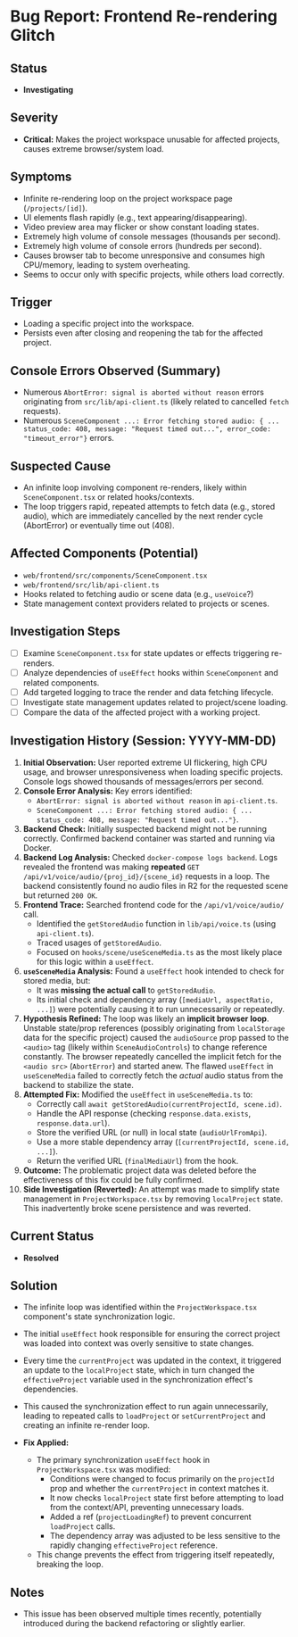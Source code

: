 # Bug Report: Frontend Re-rendering Glitch

## Status
- **Investigating**

## Severity
- **Critical:** Makes the project workspace unusable for affected projects, causes extreme browser/system load.

## Symptoms
- Infinite re-rendering loop on the project workspace page (`/projects/[id]`).
- UI elements flash rapidly (e.g., text appearing/disappearing).
- Video preview area may flicker or show constant loading states.
- Extremely high volume of console messages (thousands per second).
- Extremely high volume of console errors (hundreds per second).
- Causes browser tab to become unresponsive and consumes high CPU/memory, leading to system overheating.
- Seems to occur only with specific projects, while others load correctly.

## Trigger
- Loading a specific project into the workspace.
- Persists even after closing and reopening the tab for the affected project.

## Console Errors Observed (Summary)
- Numerous `AbortError: signal is aborted without reason` errors originating from `src/lib/api-client.ts` (likely related to cancelled `fetch` requests).
- Numerous `SceneComponent ...: Error fetching stored audio: { ... status_code: 408, message: "Request timed out...", error_code: "timeout_error"}` errors.

## Suspected Cause
- An infinite loop involving component re-renders, likely within `SceneComponent.tsx` or related hooks/contexts.
- The loop triggers rapid, repeated attempts to fetch data (e.g., stored audio), which are immediately cancelled by the next render cycle (AbortError) or eventually time out (408).

## Affected Components (Potential)
- `web/frontend/src/components/SceneComponent.tsx`
- `web/frontend/src/lib/api-client.ts`
- Hooks related to fetching audio or scene data (e.g., `useVoice`?)
- State management context providers related to projects or scenes.

## Investigation Steps
- [ ] Examine `SceneComponent.tsx` for state updates or effects triggering re-renders.
- [ ] Analyze dependencies of `useEffect` hooks within `SceneComponent` and related components.
- [ ] Add targeted logging to trace the render and data fetching lifecycle.
- [ ] Investigate state management updates related to project/scene loading.
- [ ] Compare the data of the affected project with a working project.

## Investigation History (Session: YYYY-MM-DD)

1.  **Initial Observation:** User reported extreme UI flickering, high CPU usage, and browser unresponsiveness when loading specific projects. Console logs showed thousands of messages/errors per second.
2.  **Console Error Analysis:** Key errors identified:
    *   `AbortError: signal is aborted without reason` in `api-client.ts`.
    *   `SceneComponent ...: Error fetching stored audio: { ... status_code: 408, message: "Request timed out..."}`.
3.  **Backend Check:** Initially suspected backend might not be running correctly. Confirmed backend container was started and running via Docker.
4.  **Backend Log Analysis:** Checked `docker-compose logs backend`. Logs revealed the frontend was making **repeated** `GET /api/v1/voice/audio/{proj_id}/{scene_id}` requests in a loop. The backend consistently found no audio files in R2 for the requested scene but returned `200 OK`.
5.  **Frontend Trace:** Searched frontend code for the `/api/v1/voice/audio/` call.
    *   Identified the `getStoredAudio` function in `lib/api/voice.ts` (using `api-client.ts`).
    *   Traced usages of `getStoredAudio`.
    *   Focused on `hooks/scene/useSceneMedia.ts` as the most likely place for this logic within a `useEffect`.
6.  **`useSceneMedia` Analysis:** Found a `useEffect` hook intended to check for stored media, but:
    *   It was **missing the actual call** to `getStoredAudio`.
    *   Its initial check and dependency array (`[mediaUrl, aspectRatio, ...]`) were potentially causing it to run unnecessarily or repeatedly.
7.  **Hypothesis Refined:** The loop was likely an **implicit browser loop**. Unstable state/prop references (possibly originating from `localStorage` data for the specific project) caused the `audioSource` prop passed to the `<audio>` tag (likely within `SceneAudioControls`) to change reference constantly. The browser repeatedly cancelled the implicit fetch for the `<audio src>` (`AbortError`) and started anew. The flawed `useEffect` in `useSceneMedia` failed to correctly fetch the *actual* audio status from the backend to stabilize the state.
8.  **Attempted Fix:** Modified the `useEffect` in `useSceneMedia.ts` to:
    *   Correctly call `await getStoredAudio(currentProjectId, scene.id)`.
    *   Handle the API response (checking `response.data.exists`, `response.data.url`).
    *   Store the verified URL (or null) in local state (`audioUrlFromApi`).
    *   Use a more stable dependency array (`[currentProjectId, scene.id, ...]`).
    *   Return the verified URL (`finalMediaUrl`) from the hook.
9.  **Outcome:** The problematic project data was deleted before the effectiveness of this fix could be fully confirmed.
10. **Side Investigation (Reverted):** An attempt was made to simplify state management in `ProjectWorkspace.tsx` by removing `localProject` state. This inadvertently broke scene persistence and was reverted.

## Current Status
- **Resolved**

## Solution
- The infinite loop was identified within the `ProjectWorkspace.tsx` component's state synchronization logic.
- The initial `useEffect` hook responsible for ensuring the correct project was loaded into context was overly sensitive to state changes.
- Every time the `currentProject` was updated in the context, it triggered an update to the `localProject` state, which in turn changed the `effectiveProject` variable used in the synchronization effect's dependencies.
- This caused the synchronization effect to run again unnecessarily, leading to repeated calls to `loadProject` or `setCurrentProject` and creating an infinite re-render loop.

- **Fix Applied:**
  - The primary synchronization `useEffect` hook in `ProjectWorkspace.tsx` was modified:
    - Conditions were changed to focus primarily on the `projectId` prop and whether the `currentProject` in context matches it.
    - It now checks `localProject` state first before attempting to load from the context/API, preventing unnecessary loads.
    - Added a ref (`projectLoadingRef`) to prevent concurrent `loadProject` calls.
    - The dependency array was adjusted to be less sensitive to the rapidly changing `effectiveProject` reference.
  - This change prevents the effect from triggering itself repeatedly, breaking the loop.

## Notes
- This issue has been observed multiple times recently, potentially introduced during the backend refactoring or slightly earlier. 